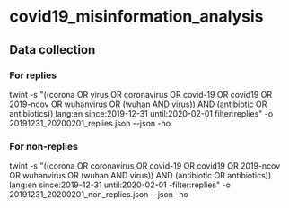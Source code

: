 # covid19_misinformation_analysis

## Data collection
### For replies
twint -s "((corona OR virus OR coronavirus OR covid-19 OR covid19 OR 2019-ncov OR wuhanvirus OR (wuhan AND virus)) AND (antibiotic OR antibiotics)) lang:en since:2019-12-31 until:2020-02-01 filter:replies" -o 20191231_20200201_replies.json --json -ho
### For non-replies
twint -s "((corona OR coronavirus OR covid-19 OR covid19 OR 2019-ncov OR wuhanvirus OR (wuhan AND virus)) AND (antibiotic OR antibiotics)) lang:en since:2019-12-31 until:2020-02-01 -filter:replies" -o 20191231_20200201_non_replies.json --json -ho
